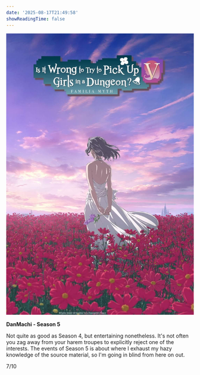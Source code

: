 ```yaml
---
date: '2025-08-17T21:49:58'
showReadingTime: false
---
```


![](assets/background.jpg)

**DanMachi - Season 5**

Not quite as good as Season 4, but entertaining nonetheless.  It's not often you zag away from your harem troupes to explicitly reject one of the interests. The events of Season 5 is about where I exhaust my hazy knowledge of the source material, so I'm going in blind from here on out.

7/10